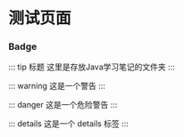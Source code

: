 # 测试页面

### Badge <Badge text="beta" type="warning"/> <Badge text="默认主题"/>

::: tip 标题
这里是存放Java学习笔记的文件夹
:::

::: warning
这是一个警告
:::

::: danger
这是一个危险警告
:::

::: details
这是一个 details 标签
:::
